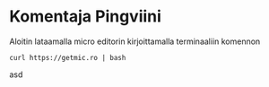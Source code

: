# Komentaja Pingviini

Aloitin lataamalla micro editorin kirjoittamalla terminaaliin komennon 

    curl https://getmic.ro | bash
    
asd 

